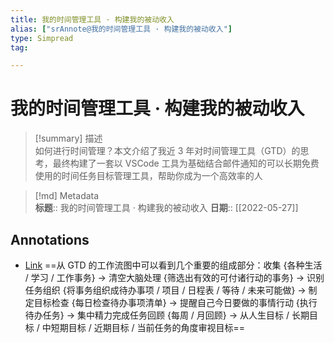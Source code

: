 ```yaml
---
title: 我的时间管理工具 · 构建我的被动收入
alias: ["srAnnote@我的时间管理工具 · 构建我的被动收入"]
type: Simpread
tag: 

---
```


# 我的时间管理工具 · 构建我的被动收入

> [!summary] 描述  
> 如何进行时间管理？本文介绍了我近 3 年对时间管理工具（GTD）的思考，最终构建了一套以 VSCode 工具为基础结合邮件通知的可以长期免费使用的时间任务目标管理工具，帮助你成为一个高效率的人

> [!md] Metadata  
> **标题**:: 我的时间管理工具 · 构建我的被动收入
> **日期**:: [[2022-05-27]]
## Annotations
- [Link](http://localhost:7026/reading/67#id=1653654529996)
  ==从 GTD 的工作流图中可以看到几个重要的组成部分：收集 {各种生活 / 学习 / 工作事务} -> 清空大脑处理 {筛选出有效的可付诸行动的事务} -> 识别任务组织 {将事务组织成待办事项 / 项目 / 日程表 / 等待 / 未来可能做} -> 制定目标检查 {每日检查待办事项清单} -> 提醒自己今日要做的事情行动 {执行待办任务} -> 集中精力完成任务回顾 {每周 / 月回顾} -> 从人生目标 / 长期目标 / 中短期目标 / 近期目标 / 当前任务的角度审视目标==